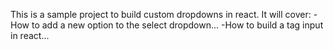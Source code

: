 This is a sample project to build custom dropdowns in react. It will cover:
-How to add a new option to the select dropdown...
-How to build a tag input in react...
